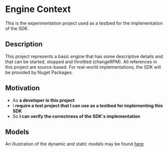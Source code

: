 # Engine Context

This is the experimentation project used as a testbed for the implementation of the SDK.

## Description

This project represents a basic engine that has some descriptive details and that can be started, stopped and
throttled (changeRPM).
All references in this project are source-based. For real-world implementations, the SDK will be provided by Nuget
Packages.

## Motivation

- As **a developer in this project**
- I **require a test project that I can use as a testbed for implementing this SDK**
- So **I can verify the correctness of the SDK's implementation**

## Models

An illustration of the dynamic and static models may be
found [here](https://miro.com/app/board/uXjVP86jX9I=/?share_link_id=933577024116)